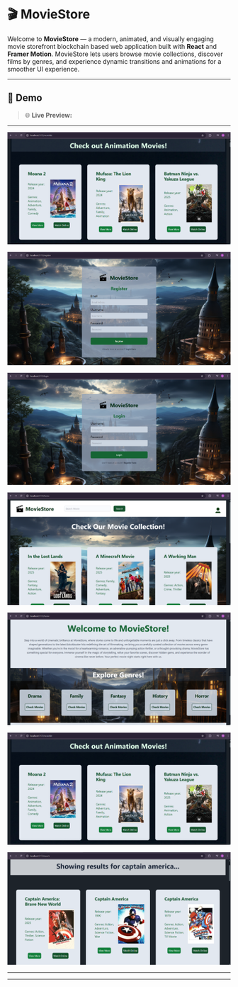 # 🎬 MovieStore

Welcome to **MovieStore** — a modern, animated, and visually engaging movie storefront blockchain based web application built with **React** and **Framer Motion**. MovieStore lets users browse movie collections, discover films by genres, and experience dynamic transitions and animations for a smoother UI experience.

---

## 📸 Demo

> 🌐 **Live Preview:** 
---

[![Watch the demo](Frontend\src\assets\screen-image-5.png)](https://drive.google.com/file/d/1H88he_AnmDFs5Xr2AA6aQLAvdLQ2N5SU/view?usp=sharing)

![App Screenshot](Frontend\src\assets\screen-image-1.png)

![App Screenshot](Frontend\src\assets\screen-image-2.png)

![App Screenshot](Frontend\src\assets\screen-image-3.png)

![App Screenshot](Frontend\src\assets\screen-image-4.png)

![App Screenshot](Frontend\src\assets\screen-image-5.png)

![App Screenshot](Frontend\src\assets\screen-image-6.png)


---

---

